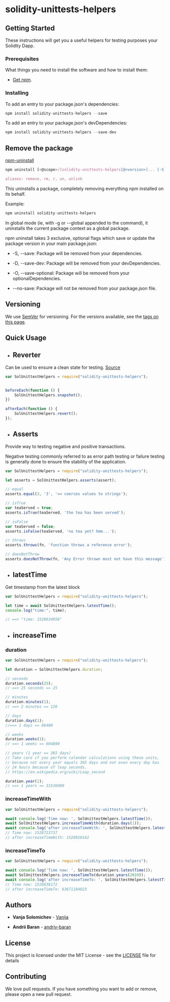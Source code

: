 # solidity-unittests-helpers

## Getting Started

These instructions will get you a useful helpers for testing purposes your Solidity Dapp.

### Prerequisites

What things you need to install the software and how to install them:

* [Get npm](https://www.npmjs.com/get-npm).

### Installing

To add an entry to your package.json's dependencies:

```javascript
npm install solidity-unittests-helpers --save
```

To add an entry to your package.json's devDependencies:

```javascript
npm install solidity-unittests-helpers --save-dev
```

## Remove the package

[npm-uninstall](https://docs.npmjs.com/cli/uninstall)

```javascript
npm uninstall [<@scope>/]solidity-unittests-helpers[@<version>]... [-S|--save|-D|--save-dev|-O|--save-optional|--no-save]

aliases: remove, rm, r, un, unlink
```

This uninstalls a package, completely removing everything npm installed on its behalf.

Example:
```javascript
npm uninstall solidity-unittests-helpers
```

In global mode (ie, with -g or --global appended to the command), it uninstalls the current package context as a global package.

npm uninstall takes 3 exclusive, optional flags which save or update the package version in your main package.json:

* -S, --save: Package will be removed from your dependencies.

* -D, --save-dev: Package will be removed from your devDependencies.

* -O, --save-optional: Package will be removed from your optionalDependencies.

* --no-save: Package will not be removed from your package.json file.

## Versioning

We use [SemVer](http://semver.org/) for versioning. For the versions available, see the [tags on this page](https://www.npmjs.com/package/solidity-unittests-helpers).

## Quick Usage

* ## Reverter
Can be used to ensure a clean state for testing. [Source](https://github.com/andriy-baran/solidity-unittests-helpers/blob/master/lib/reverter.js)

```javascript
var SolUnittestHelpers = require("solidity-unittests-helpers");


beforeEach(function () {
    SolUnittestHelpers.snapshot();
})

afterEach(function () {
    SolUnittestHelpers.revert();
});
```

* ## Asserts

Provide way to testing negative and positive transactions.

Negative testing commonly referred to as error path testing or failure testing is generally done to ensure the stability of the application.
```javascript
var SolUnittestHelpers = require("solidity-unittests-helpers");

let asserts = SolUnittestHelpers.asserts(assert);

// equal
asserts.equal(3, '3', '== coerces values to strings');

// isTrue
var teaServed = true;
asserts.isTrue(teaServed, 'the tea has been served');

// isFalse
var teaServed = false;
asserts.isFalse(teaServed, 'no tea yet? hmm...');

// throws
asserts.throws(fn, 'function throws a reference error');

// doesNotThrow
asserts.doesNotThrow(fn, 'Any Error thrown must not have this message');

```


* ## latestTime

Get timestamp from the latest block

```javascript
var SolUnittestHelpers = require("solidity-unittests-helpers");

let time = await SolUnittestHelpers.latestTime();
console.log("time:", time);

// ==> "time: 1528634956"
```

* ## increaseTime

### duration

```javascript
var SolUnittestHelpers = require("solidity-unittests-helpers");

let duration = SolUnittestHelpers.duration;

// seconds
duration.seconds(25);
// ==> 25 seconds == 25

// minutes
duration.minutes(1);
// ==> 2 minutes == 120

// days
duration.days(1);
//==> 1 days == 86400

// weeks
duration.weeks(1);
// ==> 1 weeks == 604800

// years (1 year == 365 days)
// Take care if you perform calendar calculations using these units,
// because not every year equals 365 days and not even every day has
// 24 hours because of leap seconds.
// https://en.wikipedia.org/wiki/Leap_second

duration.year(1);
// ==> 1 years == 31536000

```

### increaseTimeWith

```javascript
var SolUnittestHelpers = require("solidity-unittests-helpers");

await console.log('Time now: ', SolUnittestHelpers.latestTime());
await SolUnittestHelpers.increaseTimeWith(duration.days(1));
await console.log('after increaseTimeWith: ', SolUnittestHelpers.latestTime());
// Time now: 1528723737
// after increaseTimeWith: 1528810142
```

### increaseTimeTo

```javascript
var SolUnittestHelpers = require("solidity-unittests-helpers");

await console.log('Time now: ', SolUnittestHelpers.latestTime());
await SolUnittestHelpers.increaseTimeTo(duration.years(2019));
await console.log('after increaseTimeTo: ', SolUnittestHelpers.latestTime());
// Time now: 1528638172
// after increaseTimeTo: 63671184023
```

## Authors

* **Vanja Solomichev** - [Vanija](https://github.com/VanijaDev)

* **Andrii Baran** - [andriy-baran](https://github.com/andriy-baran)


## License

This project is licensed under the MIT License - see the [LICENSE](https://github.com/andriy-baran/solidity-unittests-helpers/blob/master/LICENSE) file for details

## Contributing

We love pull requests. If you have something you want to add or remove, please open a new pull request.